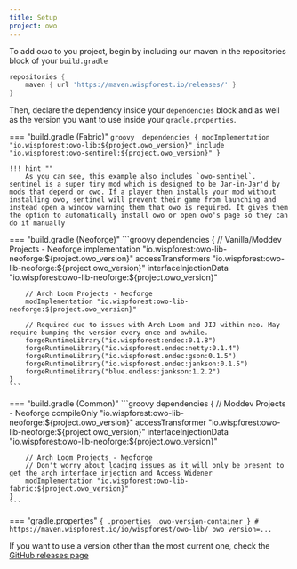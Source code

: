 ```yaml
---
title: Setup
project: owo
---
```


<script>
    window.addEventListener('version-available', event => {
        const code = document.querySelector(".owo-version-container").firstChild;
        code.innerHTML = code.innerHTML.replaceAll("...", event.detail);
    })
</script>

To add oωo to you project, begin by including our maven in the repositories block of your `build.gradle`

```groovy title="build.gradle"
repositories {
    maven { url 'https://maven.wispforest.io/releases/' }
}
```

Then, declare the dependency inside your `dependencies` block and as well as the version you want to use inside your `gradle.properties`. 

=== "build.gradle (Fabric)"
    ```groovy 
    dependencies {
        modImplementation "io.wispforest:owo-lib:${project.owo_version}"
        include "io.wispforest:owo-sentinel:${project.owo_version}"
    }
    ```

    !!! hint ""
        As you can see, this example also includes `owo-sentinel`. sentinel is a super tiny mod which is designed to be Jar-in-Jar'd by mods that depend on owo. If a player then installs your mod without installing owo, sentinel will prevent their game from launching and instead open a window warning them that owo is required. It gives them the option to automatically install owo or open owo's page so they can do it manually

=== "build.gradle (Neoforge)"
    ```groovy 
    dependencies {
        // Vanilla/Moddev Projects - Neoforge
        implementation "io.wispforest:owo-lib-neoforge:${project.owo_version}"
        accessTransformers "io.wispforest:owo-lib-neoforge:${project.owo_version}"
        interfaceInjectionData "io.wispforest:owo-lib-neoforge:${project.owo_version}"

        // Arch Loom Projects - Neoforge
        modImplementation "io.wispforest:owo-lib-neoforge:${project.owo_version}"

        // Required due to issues with Arch Loom and JIJ within neo. May require bumping the version every once and awhile.
        forgeRuntimeLibrary("io.wispforest:endec:0.1.8")
        forgeRuntimeLibrary("io.wispforest.endec:netty:0.1.4")
        forgeRuntimeLibrary("io.wispforest.endec:gson:0.1.5")
        forgeRuntimeLibrary("io.wispforest.endec:jankson:0.1.5")
        forgeRuntimeLibrary("blue.endless:jankson:1.2.2")
    }
    ```

=== "build.gradle (Common)"
    ```groovy 
    dependencies {
        // Moddev Projects - Neoforge
        compileOnly "io.wispforest:owo-lib-neoforge:${project.owo_version}"
        accessTransformer "io.wispforest:owo-lib-neoforge:${project.owo_version}"
        interfaceInjectionData "io.wispforest:owo-lib-neoforge:${project.owo_version}"

        // Arch Loom Projects - Neoforge
        // Don't worry about loading issues as it will only be present to get the arch interface injection and Access Widener 
        modImplementation "io.wispforest:owo-lib-fabric:${project.owo_version}" 
    }
    ```

=== "gradle.properties"
    ```{ .properties .owo-version-container }
    # https://maven.wispforest.io/io/wispforest/owo-lib/
    owo_version=...
    ```

If you want to use a version other than the most current one, check the [GitHub releases page](https://github.com/wisp-forest/owo-lib/releases/)
